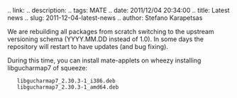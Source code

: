.. link: 
.. description: 
.. tags: MATE
.. date: 2011/12/04 20:34:00
.. title: Latest news
.. slug: 2011-12-04-latest-news
.. author: Stefano Karapetsas

We are rebuilding all packages from scratch switching to the upstream versioning schema
(YYYY.MM.DD instead of 1.0). In some days the repository will restart to have updates
(and bug fixing).

During this time, you can install mate-applets on wheezy installing libgucharmap7 of squeeze:

```
   libgucharmap7_2.30.3-1_i386.deb
   libgucharmap7_2.30.3-1_amd64.deb
```
